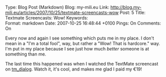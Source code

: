 Type: Blog Post (Markdown)
Blog: my-mili.eu
Link: http://blog.my-mili.eu/articles/2007/10/25/textmate-screencasts-wow
Post: 5
Title: Textmate Screencasts: Wow!
Keywords:  
Format: markdown
Date: 2007-10-25 16:48:44 +0100
Pings: On
Comments: On

Every now and again I see something which puts me in my place. I don't mean 
in a "I'm a total fool", way, but rather a "Wow! That is hardcore." way. 
I'm put in my place because I see just how much _better_ someone is at something than me. 

The last time this happened was when I watched the TextMate screencast on [tm_dialog](http://macromates.com/screencast/intro_to_tm_dialog.mov). Watch it, it's cool, and makes me glad I paid my €19!
